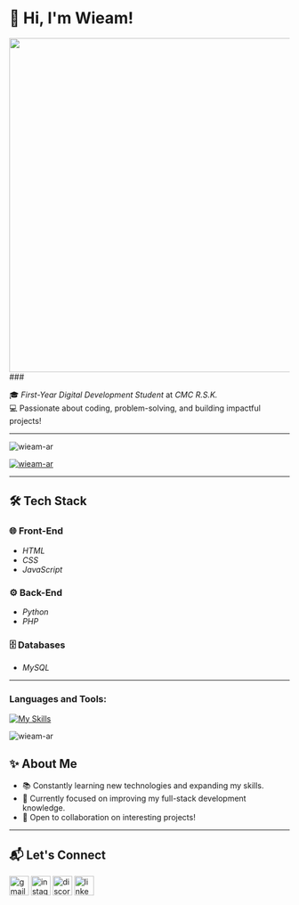 # 👋 Hi, I'm Wieam!  

<div align="left">
  <img height="600" with="200" src="https://images.pexels.com/photos/305215/pexels-photo-305215.jpeg?cs=srgb&dl=code-coding-programmer-305215.jpg&fm=jpg"
  />
</div>
###

🎓 *First-Year Digital Development Student* at *CMC R.S.K.*  
💻 Passionate about coding, problem-solving, and building impactful projects!  

---
<p align="left"> <img src="https://komarev.com/ghpvc/?username=wieam-ar&label=Profile%20views&color=0e75b6&style=flat" alt="wieam-ar" /> </p>

<p align="left"> <a href="https://github.com/ryo-ma/github-profile-trophy"><img src="https://github-profile-trophy.vercel.app/?username=wieam-ar" alt="wieam-ar" /></a> </p>




-----
## 🛠️ Tech Stack  

### 🌐 Front-End  
- *HTML*  
- *CSS*  
- *JavaScript*  

### ⚙️ Back-End  
- *Python*  
- *PHP*  

### 🗄️ Databases  
- *MySQL*  


---
<h3 align="left">Languages and Tools:</h3>


[![My Skills](https://skillicons.dev/icons?i=js,html,css,github,git,react,arduino,c,py,bootstrap,nodejs,mysql,php,discord,pycharm,tailwind,figma)](https://skillicons.dev)
 
                    
       
<p><img align="center" src="https://github-readme-stats.vercel.app/api/top-langs?username=wieam-ar&show_icons=true&locale=en&layout=compact" alt="wieam-ar" /></p>


## ✨ About Me  
- 📚 Constantly learning new technologies and expanding my skills.  
- 🌱 Currently focused on improving my full-stack development knowledge.  
- 🤝 Open to collaboration on interesting projects!




---

## 📬 Let's Connect  

<div align="left">
  <img src="https://img.shields.io/static/v1?message=Gmail&logo=gmail&label=&color=D14836&logoColor=white&labelColor=&style=for-the-badge" height="35" alt="gmail logo">
  <img src="https://img.shields.io/static/v1?message=Instagram&logo=instagram&label=&color=E4405F&logoColor=white&labelColor=&style=for-the-badge" height="35" alt="instagram logo"  />
  <img src="https://img.shields.io/static/v1?message=Discord&logo=discord&label=&color=7289DA&logoColor=white&labelColor=&style=for-the-badge" height="35" alt="discord logo"  />
  <img src="https://img.shields.io/static/v1?message=LinkedIn&logo=linkedin&label=&color=0077B5&logoColor=white&labelColor=&style=for-the-badge" height="35" alt="linkedin logo"  />
</div>

